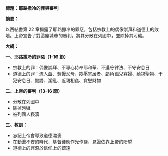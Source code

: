 **標題：耶路撒冷的罪與審判**

**摘要：**

以西結書第 22 章揭露了耶路撒冷的罪惡，包括宗教上的偶像崇拜和道德上的敗壞。上帝宣告了對這座城市的審判，將其分散在列國中，並除掉其污穢。

**大綱：**

**一、耶路撒冷的罪惡（1-16 節）**

* 宗教上的罪：偶像崇拜、不專心侍奉耶和華、不遵守律法、不守安息日
* 道德上的罪：流人血、輕慢父母、欺壓寄居者、虧負孤兒寡婦、藐視聖物、干犯安息日、毀謗、淫亂、近親相姦、貪戀財物

**二、上帝的審判（13-16 節）**

* 分散在列國中
* 除掉污穢
* 被列國人褻瀆

**三、教訓：**

* 忘記上帝會導致道德淪喪
* 在動盪不安的時代，基督徒應作光作鹽，見證依靠上帝的盼望
* 道德上的罪源於信仰上的疏遠